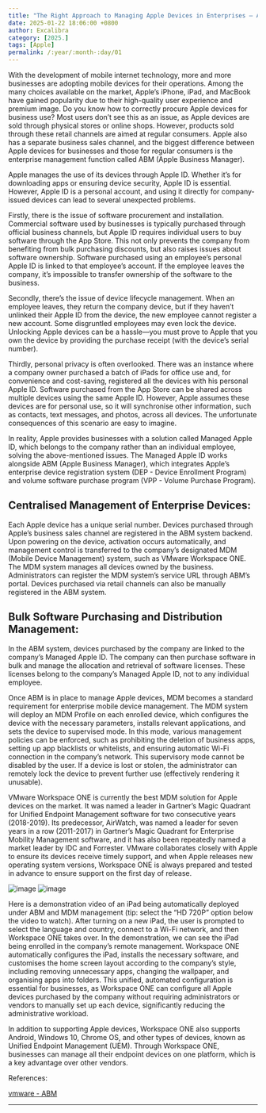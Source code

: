 ```yaml
---
title: "The Right Approach to Managing Apple Devices in Enterprises — ABM"
date: 2025-01-22 18:06:00 +0800
author: Excalibra
category: [2025.]
tags: [Apple]
permalink: /:year/:month-:day/01
---
```


With the development of mobile internet technology, more and more businesses are adopting mobile devices for their operations. Among the many choices available on the market, Apple’s iPhone, iPad, and MacBook have gained popularity due to their high-quality user experience and premium image. Do you know how to correctly procure Apple devices for business use? Most users don’t see this as an issue, as Apple devices are sold through physical stores or online shops. However, products sold through these retail channels are aimed at regular consumers. Apple also has a separate business sales channel, and the biggest difference between Apple devices for businesses and those for regular consumers is the enterprise management function called ABM (Apple Business Manager).

<!-- more -->

Apple manages the use of its devices through Apple ID. Whether it’s for downloading apps or ensuring device security, Apple ID is essential. However, Apple ID is a personal account, and using it directly for company-issued devices can lead to several unexpected problems.

Firstly, there is the issue of software procurement and installation. Commercial software used by businesses is typically purchased through official business channels, but Apple ID requires individual users to buy software through the App Store. This not only prevents the company from benefiting from bulk purchasing discounts, but also raises issues about software ownership. Software purchased using an employee’s personal Apple ID is linked to that employee’s account. If the employee leaves the company, it’s impossible to transfer ownership of the software to the business.

Secondly, there’s the issue of device lifecycle management. When an employee leaves, they return the company device, but if they haven’t unlinked their Apple ID from the device, the new employee cannot register a new account. Some disgruntled employees may even lock the device. Unlocking Apple devices can be a hassle—you must prove to Apple that you own the device by providing the purchase receipt (with the device’s serial number).

Thirdly, personal privacy is often overlooked. There was an instance where a company owner purchased a batch of iPads for office use and, for convenience and cost-saving, registered all the devices with his personal Apple ID. Software purchased from the App Store can be shared across multiple devices using the same Apple ID. However, Apple assumes these devices are for personal use, so it will synchronise other information, such as contacts, text messages, and photos, across all devices. The unfortunate consequences of this scenario are easy to imagine.

In reality, Apple provides businesses with a solution called Managed Apple ID, which belongs to the company rather than an individual employee, solving the above-mentioned issues. The Managed Apple ID works alongside ABM (Apple Business Manager), which integrates Apple’s enterprise device registration system (DEP - Device Enrollment Program) and volume software purchase program (VPP - Volume Purchase Program).


## Centralised Management of Enterprise Devices:

Each Apple device has a unique serial number. Devices purchased through Apple’s business sales channel are registered in the ABM system backend. Upon powering on the device, activation occurs automatically, and management control is transferred to the company’s designated MDM (Mobile Device Management) system, such as VMware Workspace ONE. The MDM system manages all devices owned by the business. Administrators can register the MDM system’s service URL through ABM’s portal. Devices purchased via retail channels can also be manually registered in the ABM system.


## Bulk Software Purchasing and Distribution Management:

In the ABM system, devices purchased by the company are linked to the company’s Managed Apple ID. The company can then purchase software in bulk and manage the allocation and retrieval of software licenses. These licenses belong to the company’s Managed Apple ID, not to any individual employee.

Once ABM is in place to manage Apple devices, MDM becomes a standard requirement for enterprise mobile device management. The MDM system will deploy an MDM Profile on each enrolled device, which configures the device with the necessary parameters, installs relevant applications, and sets the device to supervised mode. In this mode, various management policies can be enforced, such as prohibiting the deletion of business apps, setting up app blacklists or whitelists, and ensuring automatic Wi-Fi connection in the company’s network. This supervisory mode cannot be disabled by the user. If a device is lost or stolen, the administrator can remotely lock the device to prevent further use (effectively rendering it unusable).

VMware Workspace ONE is currently the best MDM solution for Apple devices on the market. It was named a leader in Gartner’s Magic Quadrant for Unified Endpoint Management software for two consecutive years (2018-2019). Its predecessor, AirWatch, was named a leader for seven years in a row (2011-2017) in Gartner’s Magic Quadrant for Enterprise Mobility Management software, and it has also been repeatedly named a market leader by IDC and Forrester. VMware collaborates closely with Apple to ensure its devices receive timely support, and when Apple releases new operating system versions, Workspace ONE is always prepared and tested in advance to ensure support on the first day of release.

![image](https://github.com/user-attachments/assets/3c83674d-3438-44f3-bdb1-1dbeb3ba0e32)
![image](https://github.com/user-attachments/assets/63ce0258-4c8d-4df9-aef0-a999342efbcc)

Here is a demonstration video of an iPad being automatically deployed under ABM and MDM management (tip: select the “HD 720P” option below the video to watch). After turning on a new iPad, the user is prompted to select the language and country, connect to a Wi-Fi network, and then Workspace ONE takes over. In the demonstration, we can see the iPad being enrolled in the company’s remote management. Workspace ONE automatically configures the iPad, installs the necessary software, and customises the home screen layout according to the company’s style, including removing unnecessary apps, changing the wallpaper, and organising apps into folders. This unified, automated configuration is essential for businesses, as Workspace ONE can configure all Apple devices purchased by the company without requiring administrators or vendors to manually set up each device, significantly reducing the administrative workload.

In addition to supporting Apple devices, Workspace ONE also supports Android, Windows 10, Chrome OS, and other types of devices, known as Unified Endpoint Management (UEM). Through Workspace ONE, businesses can manage all their endpoint devices on one platform, which is a key advantage over other vendors.


References:

[vmware - ABM](https://blogs.vmware.com/china/2019/10/08/%E4%BC%81%E4%B8%9A%E9%87%87%E8%B4%AD%E8%8B%B9%E6%9E%9C%E8%AE%BE%E5%A4%87%E7%9A%84%E6%AD%A3%E7%A1%AE%E5%A7%BF%E5%8A%BF-abm/)

---
